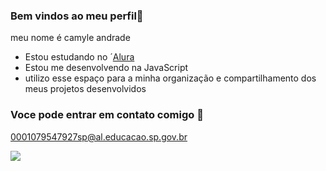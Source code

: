 ### Bem vindos ao meu perfil💙

meu nome é camyle andrade

- Estou estudando no ´[Alura](https:www.alura.com.br)
- Estou me desenvolvendo na JavaScript
- utilizo esse espaço para a minha organização e compartilhamento dos meus projetos desenvolvidos
  
###  Voce pode entrar em contato comigo 📧

0001079547927sp@al.educacao.sp.gov.br


![](https://media1.tenor.com/m/edwEF1hCxPwAAAAC/happy-wednesday.gif)




